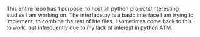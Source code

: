 This entire repo has 1 purpose, to host all python projects/interesting studies I am working on. 
The interface.py is a basic interface I am trying to implement, to combine the rest of hte files.
I sometimes come back to this to work, but infrequently due to my lack of interest in python ATM.
